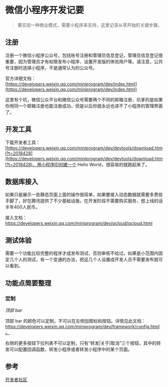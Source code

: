# 微信小程序开发记要

> 要实验一种商业模式，需要小程序来支持，这里记录从零开始的关键步骤。

## 注册

注册一个微信小程序公众号，包括账号注册和管理员信息登记，管理员信息登记很重要，因为管理员才有权限发布小程序、设置开发版的体验用户等。请注意，公共号注册时选择小程序，不是通常认为的公众号。

官方详细文档：[https://developers.weixin.qq.com/miniprogram/dev/index.html](https://developers.weixin.qq.com/miniprogram/dev/index.html)

这里有个坑，微信公众平台和微信公众号需要两个不同的邮箱注册，坑爹的是如果你用同一个邮箱注册也能注册成功，但是以后你就永远也进不了小程序的管理界面了。

## 开发工具

下载开发者工具：[https://developers.weixin.qq.com/miniprogram/dev/devtools/download.html?t=2018428](https://developers.weixin.qq.com/miniprogram/dev/devtools/download.html?t=2018428)，用小程序ID创建一个 Hello World，很容易的就跑起来了。

## 数据库接入

如果只是展示一些静态页面上面的操作很简单，如果要接入动态数据就需要多费些手脚了，好在腾讯提供了不少基础设施，在开发阶段不需要购买服务，想上线的话半年400人民币。

接入文档：https://developers.weixin.qq.com/miniprogram/dev/qcloud/qcloud.html

## 测试体验

需要一个功能比较完整的程序才成发布测试，否则审核不给过。如果是小范围内固定几个人的测试，有一个变通的办法，把这几个人设置成开发人员不需要发布就可以看到。

## 功能点简要整理

### 定制

*顶部 bar*

顶部 bar 的颜色可以定制，不可以在左侧加图标和按钮。详情见此文档：https://developers.weixin.qq.com/miniprogram/dev/framework/config.html。

右侧的更多按钮下拉列表不可以定制，只有“转发|关于|取消”三个按钮，其中的转发可以配置回调函数，转发小程序或者转发小程序中的某个页面。

## 参考

[开发者社区](https://developers.weixin.qq.com/home?)
